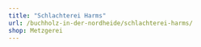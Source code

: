 ```yaml
---
title: "Schlachterei Harms"
url: /buchholz-in-der-nordheide/schlachterei-harms/
shop: Metzgerei
---
```

